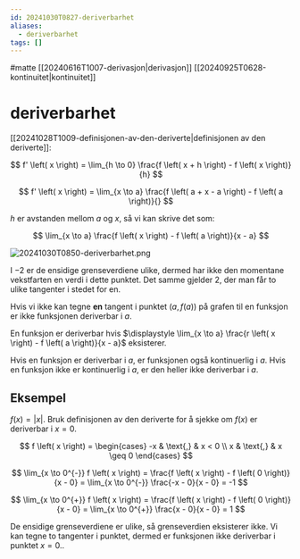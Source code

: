 ```yaml
---
id: 20241030T0827-deriverbarhet
aliases:
  - deriverbarhet
tags: []
---
```


#matte [[20240616T1007-derivasjon|derivasjon]] [[20240925T0628-kontinuitet|kontinuitet]]

# deriverbarhet

[[20241028T1009-definisjonen-av-den-deriverte|definisjonen av den deriverte]]:

$$
f' \left( x \right) = \lim_{h \to 0} \frac{f \left( x + h \right) - f \left( x \right)}{h}
$$

$$
f' \left( x \right) = \lim_{x \to a} \frac{f \left( a + x - a \right) - f \left( a \right)}{}
$$

$h$ er avstanden mellom $a$ og $x$, så vi kan skrive det som:

$$
\lim_{x \to a} \frac{f \left( x \right) - f \left( a \right)}{x - a}
$$

![20241030T0850-deriverbarhet.png](Assets/20241030T0850-deriverbarhet.png)

I $-2$ er de ensidige grenseverdiene ulike, dermed har ikke den momentane vekstfarten en verdi i dette punktet. Det samme gjelder $2$, der man får to ulike tangenter i stedet for en.

Hvis vi ikke kan tegne **en** tangent i punktet $\left( a, f \left( a \right) \right)$ på grafen til en funksjon er ikke funksjonen deriverbar i $a$.

En funksjon er deriverbar hvis $\displaystyle \lim_{x \to a} \frac{r \left( x \right) - f \left( a \right)}{x - a}$ eksisterer.

Hvis en funksjon er deriverbar i $a$, er funksjonen også kontinuerlig i $a$.
Hvis en funksjon ikke er kontinuerlig i $a$, er den heller ikke deriverbar i $a$.

## Eksempel

$f \left( x \right) = \left| x \right|$. Bruk definisjonen av den deriverte for å sjekke om $f \left( x \right)$ er deriverbar i $x = 0$.

$$
f \left( x \right) = \begin{cases}
-x & \text{,} & x < 0 \\
x & \text{,} & x \geq 0
\end{cases}
$$

$$
\lim_{x \to 0^{-}} f \left( x \right) = \frac{f \left( x \right) - f \left( 0 \right)}{x - 0} = \lim_{x \to 0^{-}} \frac{-x - 0}{x - 0} = -1
$$

$$
\lim_{x \to 0^{+}} f \left( x \right) = \frac{f \left( x \right) - f \left( 0 \right)}{x - 0} = \lim_{x \to 0^{+}} \frac{x - 0}{x - 0} = 1
$$

De ensidige grenseverdiene er ulike, så grenseverdien eksisterer ikke. Vi kan tegne to tangenter i punktet, dermed er funksjonen ikke deriverbar i punktet $x = 0$..
